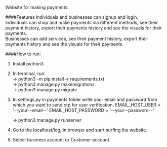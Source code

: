 Website for making payments.    

####Features
Individuals and businesses can signup and login.    
Individuals can shop and make payments via different methods, see their payment history, export their payments history and see the visuals for their payments.  
Businesses can add services, see their payment history, export their payments history and see the visuals for their payments.   
        
####How to run:      
1. Install python3  

2. In terminal, run:    
   -> python3 -m pip install -r requirements.txt    
   -> python3 manage.py makemigrations  
   -> python3 manage.py migrate

3. In settings.py in payments folder write your email and password from which you want to send otp for user verification.
EMAIL_HOST_USER = '--your--email--'
EMAIL_HOST_PASSWORD = '--your--password--'        
   
   -> python3 manage.py runserver       

4. Go to the localhost/log, in browser and start surfing the website.   

5. Select business account or Customer account.
            
 
    
